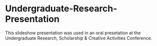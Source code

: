 # Undergraduate-Research-Presentation
This slideshow presentation was used in an oral presetation at the Undergraduate Research, Scholarship & Creative Activities Conference.
